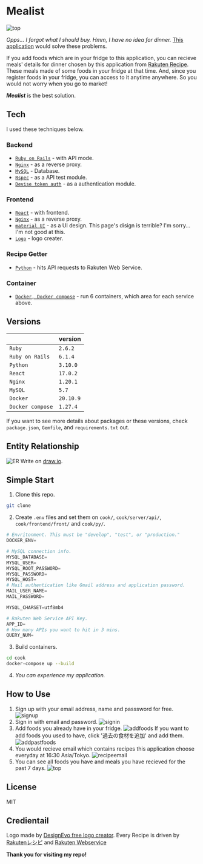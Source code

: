 # Mealist

![top](https://user-images.githubusercontent.com/72122101/142732224-de059f62-0f9e-4cb8-b6d1-6b54aca3c863.png)

*Opps... I forgot what I should buy.*
*Hmm, I have no idea for dinner.*
[This application]() would solve these problems.

If you add foods which are in your fridge to this application, you can recieve meals' details for dinner chosen by this application from [Rakuten Recipe](https://recipe.rakuten.co.jp/).
These meals made of some foods in your fridge at that time.
And, since you register foods in your fridge, you can access to it anytime anywhere. So you would not worry when you go to market!

***Mealist*** is the best solution.

## Tech

I used these techniques below.

### Backend
- [`Ruby on Rails`](https://github.com/rails/rails) - with API mode.
- [`Nginx`](https://nginx.org/) - as a reverse proxy.
- [`MySQL`](https://www.mysql.com) - Database.
- [`Rspec`](https://rspec.info/) - as a API test module.
- [`Devise token auth`](https://devise-token-auth.gitbook.io/devise-token-auth) - as a authentication module.

### Frontend
- [`React`](https://github.com/rails/rails) - with frontend.
- [`Nginx`](https://nginx.org/) - as a reverse proxy.
- [`material UI`](https://mui.com/) - as a UI design. This page's disign is terrible? I'm sorry... I'm not good at this.
- [`Logo`](https://mui.com/) - logo creater.

### Recipe Getter
- [`Python`](https://www.python.org) - hits API requests to Rakuten Web Service.

### Container
- [`Docker, Docker compose`](https://www.docker.com/) - run 6 containers, which area for each service above.

## Versions
| | version |
----|----
| `Ruby` | `2.6.2` |
| `Ruby on Rails` | `6.1.4` |
| `Python` | `3.10.0` |
| `React` | `17.0.2` |
| `Nginx` | `1.20.1` |
| `MySQL` | `5.7` |
| `Docker` | `20.10.9` |
| `Docker compose` | `1.27.4` |

If you want to see more details about packages or these versions, check `package.json`, `Gemfile`, and `requirements.txt` out.

## Entity Relationship
![ER](https://user-images.githubusercontent.com/72122101/142730441-e27aece2-8f3e-418c-a93d-c2a23bb761ed.png)
Write on [draw.io](https://app.diagrams.net/).

## Simple Start
1. Clone this repo.

```sh
git clone
```

2. Create `.env` files and set them on `cook/`, `cook/server/api/`, `cook/frontend/front/` and `cook/py/`.

```python
# Envritonment. This must be "develop", "test", or "production."
DOCKER_ENV=

# MySQL connection info.
MYSQL_DATABASE=
MYSQL_USER=
MYSQL_ROOT_PASSWORD=
MYSQL_PASSWORD=
MYSQL_HOST=
# Mail authentication like Gmail address and application password.
MAIL_USER_NAME=
MAIL_PASSWORD=

MYSQL_CHARSET=utf8mb4

# Rakuten Web Service API Key.
APP_ID=
# How many APIs you want to hit in 3 mins.
QUERY_NUM=

```

3. Build containers.
```sh
cd cook
docker-compose up --build
```

4. *You can experience my application.*

## How to Use

1. Sign up with your email address, name and passsword for free.
![signup](https://user-images.githubusercontent.com/72122101/142730364-1fe6fb22-eea9-4102-9359-76f0e244b794.png)
2. Sign in with email and password.
![signin](https://user-images.githubusercontent.com/72122101/142730378-51ca5359-5a95-412e-b5dc-85ece6a9bff6.png)
3. Add foods you already have in your fridge.
![addfoods](https://user-images.githubusercontent.com/72122101/142746393-4c4acb3e-c2d8-4b80-acc1-7a6746ff45eb.png)
If you want to add foods you used to have, click '過去の食材を追加' and add them.
![addpastfoods](https://user-images.githubusercontent.com/72122101/142746403-91710666-1ae8-4d75-84b5-5ae78c6b1620.png)
4. You would recieve email which contains recipes this application choose everyday at 16:30 Asia/Tokyo.
![recipeemail](https://user-images.githubusercontent.com/72122101/142731996-1980f27a-1750-4c55-a9ef-1a7e7923e8d5.jpg)
5. You can see all foods you have and meals you have recieved for the past 7 days.
![top](https://user-images.githubusercontent.com/72122101/142732224-de059f62-0f9e-4cb8-b6d1-6b54aca3c863.png)

## License

MIT

## Credientail

Logo made by [DesignEvo free logo creator](https://www.designevo.com/).
Every Recipe is driven by [Rakutenレシピ](https://recipe.rakuten.co.jp/) and [Rakuten Webservice](https://webservice.rakuten.co.jp/)

**Thank you for visiting my repo!**

